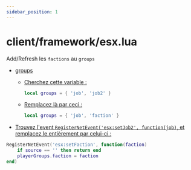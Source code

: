 ```yaml
---
sidebar_position: 1
---
```


# client/framework/esx.lua

Add/Refresh les `factions` au `groups`

- <p><u>groups</u></p>

    - <p><u>Cherchez cette variable :</u></p>

        ```lua
		local groups = { 'job', 'job2' }
        ```

    - <p><u>Remplacez là par ceci :</u></p>

        ```lua
		local groups = { 'job', 'faction' }
        ```

- <p><u>Trouvez l'event <code>RegisterNetEvent('esx:setJob2', function(job)</code>, et remplacez le entièrement par celui-ci :</u></p>

```lua
RegisterNetEvent('esx:setFaction', function(faction)
    if source == '' then return end
    playerGroups.faction = faction
end)
```